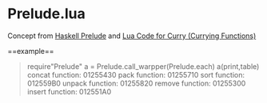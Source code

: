 Prelude.lua
===========
Concept from [Haskell Prelude](http://www.haskell.org/ghc/docs/latest/html/libraries/base/Prelude.html) and [Lua Code for Curry (Currying Functions)](http://tinylittlelife.org/?p=249)

==example==
> require"Prelude"
> a = Prelude.call_warpper(Prelude.each)
> a(print,table)
concat  function: 01255430
pack    function: 01255710
sort    function: 012559B0
unpack  function: 01255820
remove  function: 01255300
insert  function: 012551A0
>